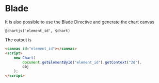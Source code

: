 # Blade
It is also possible to use the Blade Directive and generate the chart canvas
```blade
@chartjs('element_id', $chart)
```

The output is
```html
<canvas id="element_id"></canvas>
<script>
    new Chart(
        document.getElementById("element_id").getContext("2d"),
        obj
    );
</script>
```
